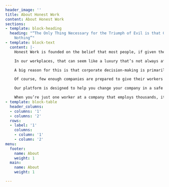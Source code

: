 ```yaml
---
header_image: ''
title: About Honest Work
content: About Honest Work
sections:
- template: block-heading
  heading: "“The Only Thing Necessary for the Triumph of Evil is that Good Men Do
    Nothing”"
- template: block-text
  content: |-
    Honest Work is founded on the belief that most people, if given the choice, would prefer to do the right thing.

    In our workplaces, that can seem like a luxury that’s not always afforded to us. We have to work to live, and it sometimes feels that truly good corporate citizens are few and far between. Particularly if you want to work for big international companies, it can seem difficult to find ones that aren’t contributing to global problems in some way, be it climate change, human rights abuses or tax evasion.

    A big reason for this is that corporate decision-making is primarily set by senior management and shareholders. These groups tend to have an extreme focus on profitability, and are wealthy enough to avoid dealing with the negative consequences of that focus. These companies would likely be run in a more humane way if workers had more of a say.

    Of course, few enough companies are prepared to give their workers that power, and that’s where Honest Work comes in. We want to help you connect with like-minded colleagues at your company to change your workplace for the better and improve the impact it has on the world.

    Our platform is designed to help you change your company in a safe way. First it’s a hub of relevant information and resources around how your company might be contributing to some of the problems in the world today - check out the “What to change” pages \[link\]. If you click on the “Get started” \[link\] button you’ll be able to connect anonymously with other workers at your company and plan how to make change at your company.

    When you’re just one worker at a company that employs thousands, it can seem impossible to change things. But chances are you’re not alone, and together you can make your company, and the world, a better place.
- template: block-table
  header_columns:
  - columns: '1'
  - columns: '2'
  rows:
  - label: '1'
    columns:
    - column: '1'
    - column: '2'
menu:
  footer:
    name: About
    weight: 1
  main:
    name: About
    weight: 1

---
```

